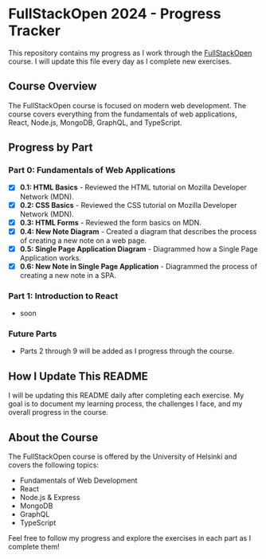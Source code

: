# FullStackOpen 2024 - Progress Tracker

This repository contains my progress as I work through the [FullStackOpen](https://fullstackopen.com/en) course. I will update this file every day as I complete new exercises.

## Course Overview

The FullStackOpen course is focused on modern web development. The course covers everything from the fundamentals of web applications, React, Node.js, MongoDB, GraphQL, and TypeScript.

## Progress by Part

### Part 0: Fundamentals of Web Applications

- [x] **0.1: HTML Basics** - Reviewed the HTML tutorial on Mozilla Developer Network (MDN).
- [x] **0.2: CSS Basics** - Reviewed the CSS tutorial on Mozilla Developer Network (MDN).
- [x] **0.3: HTML Forms** - Reviewed the form basics on MDN.
- [x] **0.4: New Note Diagram** - Created a diagram that describes the process of creating a new note on a web page.
- [x] **0.5: Single Page Application Diagram** - Diagrammed how a Single Page Application works.
- [x] **0.6: New Note in Single Page Application** - Diagrammed the process of creating a new note in a SPA.

### Part 1: Introduction to React

- soon

### Future Parts

- Parts 2 through 9 will be added as I progress through the course.

## How I Update This README

I will be updating this README daily after completing each exercise. My goal is to document my learning process, the challenges I face, and my overall progress in the course.

## About the Course

The FullStackOpen course is offered by the University of Helsinki and covers the following topics:
- Fundamentals of Web Development
- React
- Node.js & Express
- MongoDB
- GraphQL
- TypeScript

Feel free to follow my progress and explore the exercises in each part as I complete them!
